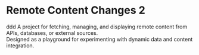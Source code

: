 # Remote Content  Changes 2
ddd
A project for fetching, managing, and displaying remote content from APIs, databases, or external sources.  
Designed as a playground for experimenting with dynamic data and content integration.

